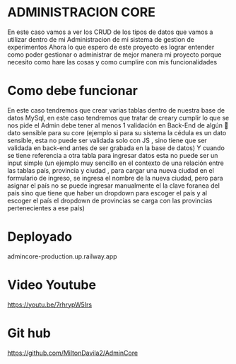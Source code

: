 # ADMINISTRACION CORE

En este caso vamos a ver los CRUD de los tipos de datos que vamos a utilizar dentro de mi Administracion de mi sistema de gestion de experimentos
Ahora lo que espero de este proyecto es lograr entender como poder gestionar o administrar de mejor manera mi proyecto porque necesito como hare las cosas y como
cumplire con mis funcionalidades

# Como debe funcionar

En este caso tendremos que crear varias tablas dentro de nuestra base de datos MySql, en este caso tendremos que tratar de creary cumplir lo que se nos pide
el Admin debe tener al menos 1 validación en Back-End de algún 🚨 dato sensible para su core (ejemplo si para su sistema la cédula es un dato sensible, esta no puede ser validada solo con JS , sino tiene que ser validada en back-end antes de ser grabada en la base de datos)
Y cuando se tiene referencia a otra tabla para ingresar datos esta no puede ser un input simple (un ejemplo muy sencillo en el contexto de una relación entre las tablas país, provincia y ciudad , para cargar una nueva ciudad en el formulario de ingreso, se ingresa el nombre de la nueva ciudad, pero para asignar el país no se puede ingresar manualmente el la clave foranea del país sino que tiene que haber un dropdown para escoger el país y al escoger el país el dropdown de provincias se carga con las provincias pertenecientes a ese país)

# Deployado

admincore-production.up.railway.app

# Video Youtube

https://youtu.be/7rhrypW5Irs

# Git hub

https://github.com/MiltonDavila2/AdminCore

